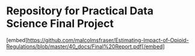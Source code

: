 # Repository for Practical Data Science Final Project

 [embed]https://github.com/malcolmsfraser/Estimating-Impact-of-Opioid-Regulations/blob/master/40_docs/Final%20Report.pdf[/embed]
